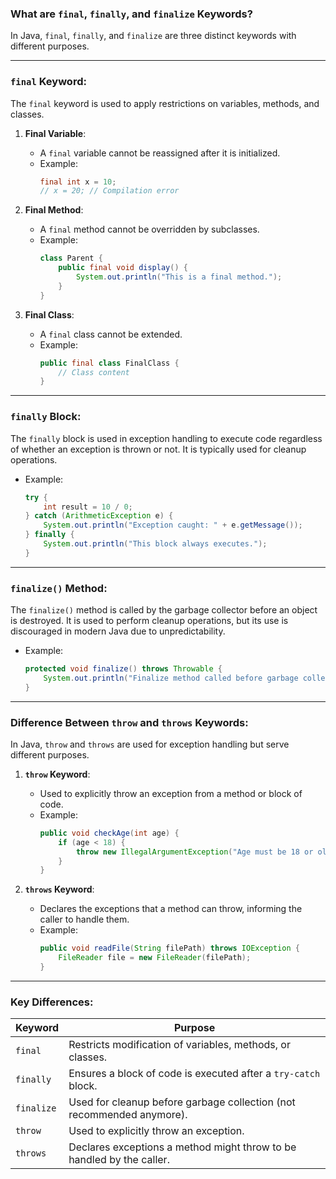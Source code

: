 ### What are `final`, `finally`, and `finalize` Keywords?

In Java, `final`, `finally`, and `finalize` are three distinct keywords with different purposes.

---

### `final` Keyword:
The `final` keyword is used to apply restrictions on variables, methods, and classes.

1. **Final Variable**:
   - A `final` variable cannot be reassigned after it is initialized.
   - Example:
     ```java
     final int x = 10;
     // x = 20; // Compilation error
     ```

2. **Final Method**:
   - A `final` method cannot be overridden by subclasses.
   - Example:
     ```java
     class Parent {
         public final void display() {
             System.out.println("This is a final method.");
         }
     }
     ```

3. **Final Class**:
   - A `final` class cannot be extended.
   - Example:
     ```java
     public final class FinalClass {
         // Class content
     }
     ```

---

### `finally` Block:
The `finally` block is used in exception handling to execute code regardless of whether an exception is thrown or not. It is typically used for cleanup operations.

- Example:
  ```java
  try {
      int result = 10 / 0;
  } catch (ArithmeticException e) {
      System.out.println("Exception caught: " + e.getMessage());
  } finally {
      System.out.println("This block always executes.");
  }
  ```

---

### `finalize()` Method:
The `finalize()` method is called by the garbage collector before an object is destroyed. It is used to perform cleanup operations, but its use is discouraged in modern Java due to unpredictability.

- Example:
  ```java
  protected void finalize() throws Throwable {
      System.out.println("Finalize method called before garbage collection.");
  }
  ```

---

### Difference Between `throw` and `throws` Keywords:

In Java, `throw` and `throws` are used for exception handling but serve different purposes.

1. **`throw` Keyword**:
   - Used to explicitly throw an exception from a method or block of code.
   - Example:
     ```java
     public void checkAge(int age) {
         if (age < 18) {
             throw new IllegalArgumentException("Age must be 18 or older.");
         }
     }
     ```

2. **`throws` Keyword**:
   - Declares the exceptions that a method can throw, informing the caller to handle them.
   - Example:
     ```java
     public void readFile(String filePath) throws IOException {
         FileReader file = new FileReader(filePath);
     }
     ```

---

### Key Differences:
| Keyword   | Purpose                                                                 |
|-----------|-------------------------------------------------------------------------|
| `final`   | Restricts modification of variables, methods, or classes.              |
| `finally` | Ensures a block of code is executed after a `try-catch` block.         |
| `finalize`| Used for cleanup before garbage collection (not recommended anymore).  |
| `throw`   | Used to explicitly throw an exception.                                  |
| `throws`  | Declares exceptions a method might throw to be handled by the caller.  |
